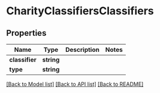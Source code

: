 # CharityClassifiersClassifiers

## Properties
Name | Type | Description | Notes
------------ | ------------- | ------------- | -------------
**classifier** | **string** |  | 
**type** | **string** |  | 

[[Back to Model list]](../README.md#documentation-for-models) [[Back to API list]](../README.md#documentation-for-api-endpoints) [[Back to README]](../README.md)


